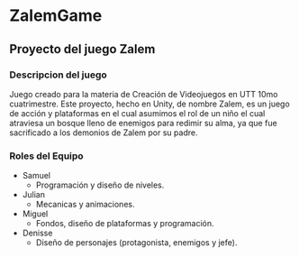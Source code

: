 # ZalemGame

## Proyecto del juego Zalem

### Descripcion del juego

Juego creado para la materia de Creación de Videojuegos en UTT 10mo cuatrimestre. Este proyecto, hecho en Unity, de nombre Zalem, es un juego de acción y plataformas en el cual asumimos el rol de un niño el cual atraviesa un bosque lleno de enemigos para redimir su alma, ya que fue sacrificado a los demonios de Zalem por su padre.
	
### Roles del Equipo
- Samuel
  - Programación y diseño de niveles.
- Julian
  - Mecanicas y animaciones.
- Miguel
  - Fondos, diseño de plataformas y programación.
- Denisse
  - Diseño de personajes (protagonista, enemigos y jefe).

